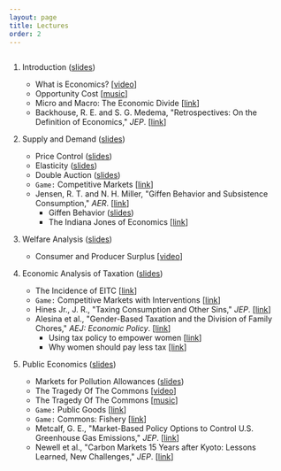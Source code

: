 ```yaml
---
layout: page
title: Lectures
order: 2
---
```

<p style="height: 1px"></p>

1. Introduction ([slides](https://github.com/jiamingmao/principles-of-economics/blob/master/Lectures/01_Introduction.pdf))
    - What is Economics? [[video](https://l.xmu.edu.cn/course/view.php?id=921)]
    - Opportunity Cost [[music](https://www.youtube.com/watch?v=81Q-jkFdTFM)]
    - Micro and Macro: The Economic Divide [[link](http://www.imf.org/external/pubs/ft/fandd/basics/bigsmall.htm)]
    - Backhouse, R. E. and S. G. Medema, "Retrospectives: On the Definition of Economics," _JEP_. [[link](http://pubs.aeaweb.org/doi/pdfplus/10.1257/jep.23.1.221)]

2. Supply and Demand ([slides](https://github.com/jiamingmao/principles-of-economics/blob/master/Lectures/02_Supply_and_Demand.pdf))
    - Price Control ([slides](https://github.com/jiamingmao/principles-of-economics/blob/master/Lectures/Price_Control.pdf))
    - Elasticity ([slides](https://github.com/jiamingmao/principles-of-economics/blob/master/Lectures/03_Elasticity.pdf))
    - Double Auction ([slides](https://github.com/jiamingmao/principles-of-economics/blob/master/Lectures/Double_Auction.pdf))
    - `Game:` Competitive Markets [[link](https://www.moblab.com/games/continuous-market-game/)]
    - Jensen, R. T. and N. H. Miller, "Giffen Behavior and Subsistence Consumption," _AER_. [[link](http://campuspress.yale.edu/dirkbergemann/files/2012/01/giffen-good.pdf)]
        - Giffen Behavior ([slides](https://github.com/jiamingmao/principles-of-economics/blob/master/Lectures/Giffen_Behavior.pdf))
        - The Indiana Jones of Economics [[link](https://github.com/jiamingmao/principles-of-economics/blob/master/Readings/The%20Indiana%20Jones%20of%20Economics.pdf)]

3. Welfare Analysis ([slides](https://github.com/jiamingmao/principles-of-economics/blob/master/Lectures/04_Welfare_Analysis.pdf))
      - Consumer and Producer Surplus [[video](https://www.youtube.com/watch?v=kCKWV-94nsY)]

4. Economic Analysis of Taxation ([slides](https://github.com/jiamingmao/principles-of-economics/blob/master/Lectures/05_Taxation.pdf))
    - The Incidence of EITC [[link](https://www.economist.com/news/finance-and-economics/21656710-reducing-wage-subsidies-would-hurt-workers-more-their-employers-credit-where)]
    - `Game:` Competitive Markets with Interventions [[link](https://www.moblab.com/games/continuous-market-game/)]
    - Hines Jr., J. R., "Taxing Consumption and Other Sins," _JEP_. [[link](https://www.aeaweb.org/articles?id=10.1257/jep.21.1.49)]
    - Alesina et al., "Gender-Based Taxation and the Division of Family Chores," _AEJ: Economic Policy_. [[link](https://www.aeaweb.org/articles?id=10.1257/pol.3.2.1)]
        - Using tax policy to empower women [[link](http://voxeu.org/article/using-tax-policy-empower-women)]
        - Why women should pay less tax [[link](https://www.ft.com/content/3fb9f856-ed10-11db-9520-000b5df10621)]
5. Public Economics ([slides](https://github.com/jiamingmao/principles-of-economics/blob/master/Lectures/Public_Economics.pdf))
    - Markets for Pollution Allowances ([slides](https://github.com/jiamingmao/principles-of-economics/blob/master/Lectures/Markets_for_Pollution_Allowances.pdf))
    - The Tragedy Of The Commons [[video](https://www.youtube.com/watch?v=WYA1y405JW0)]
    - The Tragedy Of The Commons [[music](https://www.youtube.com/watch?v=cuIkkHTHVHI)]
    - `Game:` Public Goods [[link](https://www.moblab.com/games/linear-public-goods-games/)]
    - `Game:` Commons: Fishery [[link](https://www.moblab.com/games/commons-fishery-game/)]
    - Metcalf, G. E., "Market-Based Policy Options to Control U.S. Greenhouse Gas Emissions," _JEP_. [[link](https://www.aeaweb.org/articles?id=10.1257/jep.23.2.5)]
    - Newell et al., "Carbon Markets 15 Years after Kyoto: Lessons Learned, New Challenges," _JEP_. [[link](https://www.aeaweb.org/articles?id=10.1257/jep.27.1.123)]
